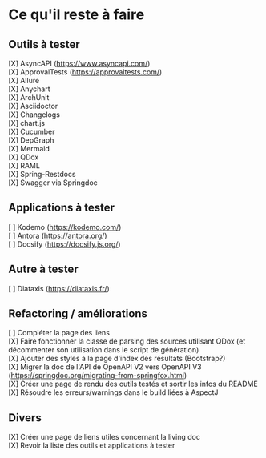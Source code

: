 # Ce qu'il reste à faire

## Outils à tester

[X] AsyncAPI (https://www.asyncapi.com/)  
[X] ApprovalTests (https://approvaltests.com/)  
[X] Allure  
[X] Anychart  
[X] ArchUnit  
[X] Asciidoctor  
[X] Changelogs  
[X] chart.js  
[X] Cucumber  
[X] DepGraph  
[X] Mermaid  
[X] QDox  
[X] RAML  
[X] Spring-Restdocs  
[X] Swagger via Springdoc  

## Applications à tester

[ ] Kodemo  (https://kodemo.com/)    
[ ] Antora  (https://antora.org/)  
[ ] Docsify (https://docsify.js.org/)  

## Autre à tester

[ ] Diataxis (https://diataxis.fr/)  

## Refactoring / améliorations

[ ] Compléter la page des liens  
[X] Faire fonctionner la classe de parsing des sources utilisant QDox (et décommenter son utilisation dans le script de génération)  
[X] Ajouter des styles à la page d'index des résultats (Bootstrap?)  
[X] Migrer la doc de l'API de OpenAPI V2 vers OpenAPI V3 (https://springdoc.org/migrating-from-springfox.html)  
[X] Créer une page de rendu des outils testés et sortir les infos du README  
[X] Résoudre les erreurs/warnings dans le build liées à AspectJ  

## Divers
[X] Créer une page de liens utiles concernant la living doc  
[X] Revoir la liste des outils et applications à tester  
